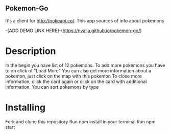 ## Pokemon-Go

It's a client for http://pokeapi.co/. This app sources of info about  pokemons

-[ADD DEMO LINK HERE]-(https://nvalja.github.io/pokemon-go/)

# Description
In the begin you have list of 12 pokemons.
To add more pokemons you have to on click of "Load More"
You can also get more information about a pokemon, just click on the map with this pokemon
To close more information, click the card again or click on the card with additional information.
You can sort pokemons by type 

# Installing
Fork and clone this repository
Run npm install in your terminal
Run npm start
